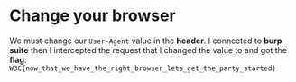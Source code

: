 # Change your browser

We must change our `User-Agent` value in the **header**. I connected to **burp suite** then I intercepted the request that I changed the value to and got the **flag**: `W3C{now_that_we_have_the_right_browser_lets_get_the_party_started}`